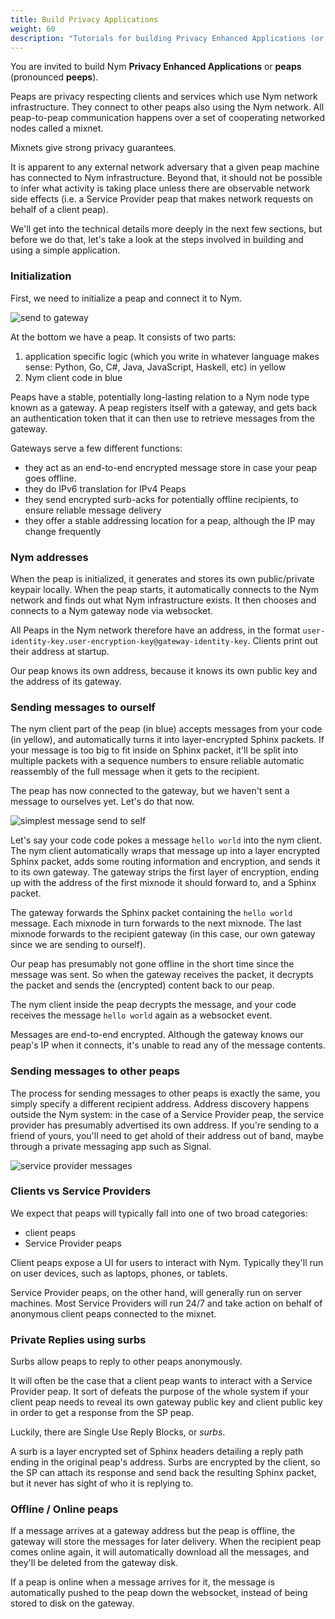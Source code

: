 ```yaml
---
title: Build Privacy Applications
weight: 60
description: "Tutorials for building Privacy Enhanced Applications (or integrating existing apps with Nym)"
---
```


You are invited to build Nym **Privacy Enhanced Applications** or **peaps** (pronounced **peeps**).

Peaps are privacy respecting clients and services which use Nym network infrastructure. They connect to other peaps also using the Nym network. All peap-to-peap communication happens over a set of cooperating networked nodes called a mixnet. 

Mixnets give strong privacy guarantees. 

It is apparent to any external network adversary that a given peap machine has connected to Nym infrastructure. Beyond that, it should not be possible to infer what activity is taking place unless there are observable network side effects (i.e. a Service Provider peap that makes network requests on behalf of a client peap).

We'll get into the technical details more deeply in the next few sections, but before we do that, let's take a look at the steps involved in building and using a simple application. 

### Initialization

First, we need to initialize a peap and connect it to Nym.

![send to gateway](/docs/images/application-flow/send-to-gateway.png)

At the bottom we have a peap. It consists of two parts: 

1. application specific logic (which you write in whatever language makes sense: Python, Go, C#, Java, JavaScript, Haskell, etc) in yellow
2. Nym client code in blue

Peaps have a stable, potentially long-lasting relation to a Nym node type known as a gateway. A peap registers itself with a gateway, and gets back an authentication token that it can then use to retrieve messages from the gateway.

Gateways serve a few different functions:

* they act as an end-to-end encrypted message store in case your peap goes offline.
* they do IPv6 translation for IPv4 Peaps
* they send encrypted surb-acks for potentially offline recipients, to ensure reliable message delivery
* they offer a stable addressing location for a peap, although the IP may change frequently

### Nym addresses

When the peap is initialized, it generates and stores its own public/private keypair locally. When the peap starts, it automatically connects to the Nym network and finds out what Nym infrastructure exists. It then chooses and connects to a Nym gateway node via websocket.

All Peaps in the Nym network therefore have an address, in the format `user-identity-key.user-encryption-key@gateway-identity-key`. Clients print out their address at startup.

Our peap knows its own address, because it knows its own public key and the address of its gateway. 

### Sending messages to ourself

The nym client part of the peap (in blue) accepts messages from your code (in yellow), and automatically turns it into layer-encrypted Sphinx packets. If your message is too big to fit inside on Sphinx packet, it'll be split into multiple packets with a sequence numbers to ensure reliable automatic reassembly of the full message when it gets to the recipient.

The peap has now connected to the gateway, but we haven't sent a message to ourselves yet. Let's do that now. 

![simplest message send to self](/docs/images/application-flow/simplest-request.png)

Let's say your code code pokes a message `hello world` into the nym client. The nym client automatically wraps that message up into a layer encrypted Sphinx packet, adds some routing information and encryption, and sends it to its own gateway. The gateway strips the first layer of encryption, ending up with the address of the first mixnode it should forward to, and a Sphinx packet. 

The gateway forwards the Sphinx packet containing the `hello world` message. Each mixnode in turn forwards to the next mixnode. The last mixnode forwards to the recipient gateway (in this case, our own gateway since we are sending to ourself). 

Our peap has presumably not gone offline in the short time since the message was sent. So when the gateway receives the packet, it decrypts the packet and sends the (encrypted) content back to our peap. 

The nym client inside the peap decrypts the message, and your code receives the message `hello world` again as a websocket event. 

Messages are end-to-end encrypted. Although the gateway knows our peap's IP when it connects, it's unable to read any of the message contents.

### Sending messages to other peaps

The process for sending messages to other peaps is exactly the same, you simply specify a different recipient address. Address discovery happens outside the Nym system: in the case of a Service Provider peap, the service provider has presumably advertised its own address. If you're sending to a friend of yours, you'll need to get ahold of their address out of band, maybe through a private messaging app such as Signal.

![service provider messages](/docs/images/application-flow/sp-request.png)


### Clients vs Service Providers

We expect that peaps will typically fall into one of two broad categories:

* client peaps
* Service Provider peaps

Client peaps expose a UI for users to interact with Nym. Typically they'll run on user devices, such as laptops, phones, or tablets.

Service Provider peaps, on the other hand, will generally run on server machines. Most Service Providers will run 24/7 and take action on behalf of anonymous client peaps connected to the mixnet.

### Private Replies using surbs

Surbs allow peaps to reply to other peaps anonymously.

It will often be the case that a client peap wants to interact with a Service Provider peap. It sort of defeats the purpose of the whole system if your client peap needs to reveal its own gateway public key and client public key in order to get a response from the SP peap. 

Luckily, there are Single Use Reply Blocks, or *surbs*.

A surb is a layer encrypted set of Sphinx headers detailing a reply path ending in the original peap's address. Surbs are encrypted by the client, so the SP can attach its response and send back the resulting Sphinx packet, but it never has sight of who it is replying to. 

### Offline / Online peaps

If a message arrives at a gateway address but the peap is offline, the gateway will store the messages for later delivery. When the recipient peap comes online again, it will automatically download all the messages, and they'll be deleted from the gateway disk.

If a peap is online when a message arrives for it, the message is automatically pushed to the peap down the websocket, instead of being stored to disk on the gateway. 